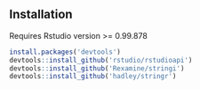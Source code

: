 ## Installation

Requires Rstudio version >= 0.99.878

```r
install.packages('devtools')
devtools::install_github('rstudio/rstudioapi')
devtools::install_github('Rexamine/stringi')
devtools::install_github('hadley/stringr')
```
